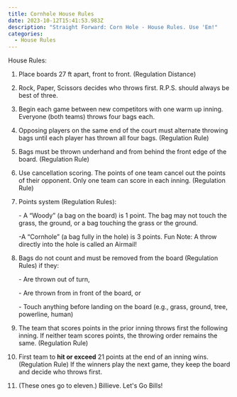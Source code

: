 ```yaml
---
title: Cornhole House Rules
date: 2023-10-12T15:41:53.983Z
description: "Straight Forward: Corn Hole - House Rules. Use 'Em!"
categories:
  - House Rules
---
```

House Rules:

1. Place boards 27 ft apart, front to front. (Regulation Distance)
2. Rock, Paper, Scissors decides who throws first. R.P.S. should always be best of three. 
3. Begin each game between new competitors with one warm up inning. Everyone (both teams) throws four bags each.
4. Opposing players on the same end of the court must alternate throwing bags until each player has thrown all four bags. (Regulation Rule)
5. Bags must be thrown underhand and from behind the front edge of the board. (Regulation Rule)
6. Use cancellation scoring. The points of one team cancel out the points of their opponent. Only one team can score in each inning. (Regulation Rule)
7. Points system (Regulation Rules):

   \- A “Woody” (a bag on the board) is 1 point. The bag may not touch the grass, the ground, or a bag touching the grass or the ground. 

   \-A “Cornhole” (a bag fully in the hole) is 3 points. Fun Note: A throw directly into the hole is called an Airmail!
8. Bags do not count and must be removed from the board (Regulation Rules) if they: 

   \- Are thrown out of turn, 

   \- Are thrown from in front of the board, or

   \- Touch anything before landing on the board (e.g., grass, ground, tree, powerline, human)
9. The team that scores points in the prior inning throws first the following inning. If neither team scores points, the throwing order remains the same. (Regulation Rule)
10. First team to **hit or exceed** 21 points at the end of an inning wins. (Regulation Rule) If the winners play the next game, they keep the board and decide who throws first. 
11. (These ones go to eleven.) Billieve. Let's Go Bills!